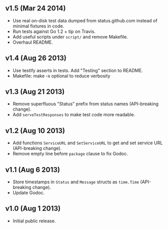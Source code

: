 ## v1.5 (Mar 24 2014)

* Use real on-disk test data dumped from status.github.com instead of minimal
  fixtures in code.
* Run tests against Go 1.2 + tip on Travis.
* Add useful scripts under `script/` and remove Makefile.
* Overhaul README.

## v1.4 (Aug 26 2013)

* Use testify asserts in tests. Add "Testing" section to README.
* Makefile: make -x optional to reduce verbosity

## v1.3 (Aug 21 2013)

* Remove superfluous "Status" prefix from status names (API-breaking change).
* Add `serveTestResponses` to make test code more readable.

## v1.2 (Aug 10 2013)

* Add functions `ServiceURL` and `SetServiceURL` to get and set service URL
  (API-breaking change).
* Remove empty line before `package` clause to fix Godoc.

## v1.1 (Aug 6 2013)

* Store timestamps in `Status` and `Message` structs as `time.Time`
  (API-breaking change).
* Update Godoc.

## v1.0 (Aug 1 2013)

* Initial public release.
